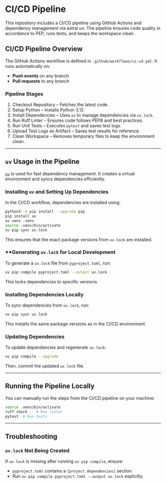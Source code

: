 # CI/CD Pipeline

This repository includes a CI/CD pipeline using GitHub Actions and dependency management via astral uv. The pipeline ensures code quality in accordance to PEP, runs tests, and keeps the workspace clean.

## CI/CD Pipeline Overview

The GitHub Actions workflow is defined in `.github/workflows/ci-cd.yml`. It runs automatically on:
- **Push events** on any branch
- **Pull requests** to any branch

### Pipeline Stages
1. Checkout Repository – Fetches the latest code.
2. Setup Python – Installs Python 3.12.
3. Install Dependencies – Uses `uv` to manage dependencies via `uv.lock`.
4. Run Ruff Linter – Ensures code follows PEP8 and best practices.
5. Run Unit Tests – Executes `pytest` and saves test logs.
6. Upload Test Logs as Artifact – Saves test results for reference.
7. Clean Workspace – Removes temporary files to keep the environment clean.

---

## `uv` Usage in the Pipeline

[`uv`](https://github.com/astral-sh/uv) is used for fast dependency management. It creates a virtual environment and syncs dependencies efficiently.

### Installing `uv` and Setting Up Dependencies
In the CI/CD workflow, dependencies are installed using:
  ```sh
  python3 -m pip install --upgrade pip
  pip install uv
  uv venv .venv
  source .venv/bin/activate
  uv pip sync uv.lock
  ```
This ensures that the exact package versions from `uv.lock` are installed.

### **Generating `uv.lock` for Local Development
To generate a `uv.lock` file from `pyproject.toml`, run:
```sh
uv pip compile pyproject.toml --output uv.lock
```
This locks dependencies to specific versions.

### Installing Dependencies Locally
To sync dependencies from `uv.lock`, run:
```sh
uv pip sync uv.lock
```
This installs the same package versions as in the CI/CD environment.

### Updating Dependencies
To update dependencies and regenerate `uv.lock`:
```sh
uv pip compile --upgrade
```
Then, commit the updated `uv.lock` file.

---

## Running the Pipeline Locally
You can manually run the steps from the CI/CD pipeline on your machine:
```sh
source .venv/bin/activate
ruff check .  # Run linter
pytest  # Run tests
```

---

## Troubleshooting
### `uv.lock` Not Being Created
If `uv.lock` is missing after running `uv pip compile`, ensure:
- `pyproject.toml` contains a `[project.dependencies]` section.
- Run `uv pip compile pyproject.toml --output uv.lock` explicitly.

